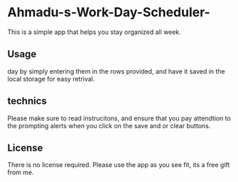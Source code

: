 # Ahmadu-s-Work-Day-Scheduler-
This is a simple app that helps you stay organized all week.
## Usage

day by simply entering them in the rows provided, and have it saved in the local storage for easy retrival. 


## technics
Please make sure to read instrucitons, and ensure that 
you pay attendtion to the prompting alerts when you click on the save and or clear buttons.

## License
There is no license required. Please use the app as you see fit,
its a free gift from me.
